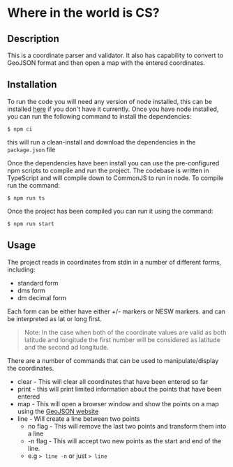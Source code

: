 # Where in the world is CS?


## Description 
This is a coordinate parser and validator. It also has capability to convert to GeoJSON format and then open a map with the entered coordinates.

## Installation
To run the code you will need any version of node installed, this can be installed [here](https://nodejs.org/en/download) if you don't have it currently.
Once you have node installed, you can run the following command to install the dependencies:
```
$ npm ci
```
this will run a clean-install and download the dependencies in the `package.json` file

Once the dependencies have been install you can use the pre-configured npm scripts to compile and run the project. The codebase is written in TypeScript and will compile down to CommonJS to run in node. To compile run the command:
```
$ npm run ts
```

Once the project has been compiled you can run it using the command:
```
$ npm run start
```
## Usage
The project reads in coordinates from stdin in a number of different forms, including:
- standard form
- dms form
- dm decimal form

Each form can be either have either +/- markers or NESW markers. and can be interpreted as lat or long first.
>Note: In the case when both of the coordinate values are valid as both latitude and longitude the first number will be considered as latitude and the second ad longitude.

There are a number of commands that can be used to manipulate/display the coordinates.
- clear - This will clear all coordinates that have been entered so far
- print - this will print limited information about the points that have been entered
- map - This will open a browser window and show the points on a map using the [GeoJSON website](https://geojson.io)
- line - Will create a line between two points
  - no flag - This will remove the last two points and transform them into a line
  - -n flag - This will accept two new points as the start and end of the line. 
  - e.g `> line -n` or just `> line`

